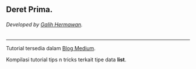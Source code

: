 ## Deret Prima.
###### Developed by [Galih Hermawan](https://galih.eu).
---

Tutorial tersedia dalam [Blog Medium](https://masgalih.medium.com/tips-menggunakan-array-list-dalam-python-6b5add9f2dba).

Kompilasi tutorial tips n tricks terkait tipe data **list**.
